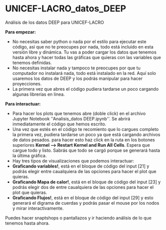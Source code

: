 # UNICEF-LACRO_datos_DEEP
Análisis de los datos DEEP para UNICEF-LACRO


**Para empezar:**

- No necesitas saber python o nada por el estilo para ejecutar este código, así que no te preocupes por nada, todo está incluido en esta versión libre y dinámica. Tu vas a poder cargar los datos que tenemos hasta ahora y hacer todas las gráficas que quieras con las variables que tenemos definidas.
- No necesitas instalar nada y tampoco te preocupes por que tu computador no instalará nada, todo está instalado en la red. Aquí solo usaremos los datos de DEEP y los podrás manipular para hacer proyecciones.
- La primera vez que abres el código pudiera tardarse un poco cargando algunas librerías en linea.

**Para interactuar:**

- Para hacer los plots que tenemos abre (doble click) en el archivo Jupyter Notebook ''Analisis_datos DEEP.ipynb''. Se abrirá inmediatamente el código que hemos escrito.
- Una vez que estés en el código te recomiento que lo cargues completo la primera vez, pudiera tardarse un poco ya que está cargando archivos de datos pesados. para hacer esto haz click en la ruta en los botones superiores **Kernel --> Restart Kernel and Run All Cells**. Espera que cargue todo y listo. Sabrás que todo se cargó porque se generará hasta la última gráfica.
- Hay tres tipos de visualizaciones que podemos interactuar:
-  __**Graficando variables!**__, está en el bloque de código del input [21] y podrás elegir entre caualquiera de las opciones para hacer el plot que quieras.
-  __**Graficando Mapa de calor!**__, está en el bloque de código del input [23] y podrás elegir dos de entre caualquiera de las opciones para hacer el plot que quieras.
-  __**Graficando Flujos!**__, está en el bloque de código del input [29] y esto generará el digrama de cuerdas y podrás pasar el mouse por los nodos y mirar interactivamente.

Puedes hacer snaptshops o pantallazos y ir haciendo análisis de lo que tenemos hasta ahora.
